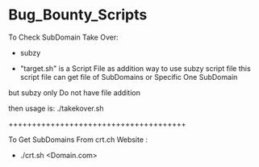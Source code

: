 # Bug_Bounty_Scripts

To Check SubDomain Take Over:
+ subzy <subdomain>

+ "target.sh" is a Script File as addition way to use subzy script file 
this script file can get file of SubDomains or Specific One SubDomain

but subzy only Do not have file addition 

then usage is:
./takekover.sh

++++++++++++++++++++++++++++++++++++++

To Get SubDomains From crt.ch Website :
+ ./crt.sh <Domain.com>
